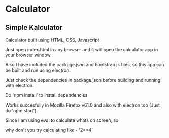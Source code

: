 # Calculator
##  Simple Kalculator
Calculator built using HTML, CSS, Javascript


Just open index.html in any browser and it will open the calculator app in your browser window.

Also I have included the package.json and bootstrap.js files, so this app can be built and run using electron.

Just check the dependencies in package.json before building and running with electron.

Do 'npm install' to install dependencies


Works succesfully in Mozilla Firefox v61.0 and also with electron too (Just do 'npm start').


Since I am using eval to calculate whats on screen, so 

why don't you try calculating like - '2**4'
